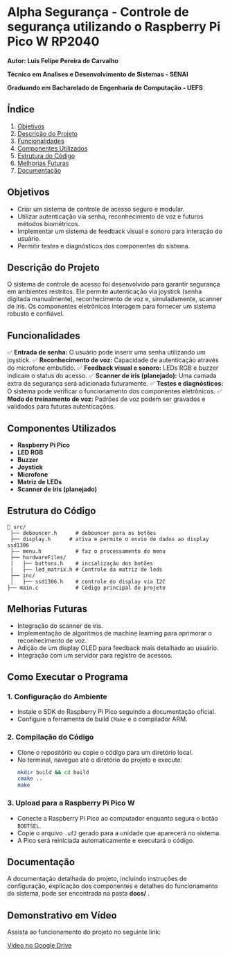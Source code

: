 # Alpha Segurança - Controle de segurança utilizando o Raspberry Pi Pico W RP2040

**Autor: Luis Felipe Pereira de Carvalho**

**Técnico em Analises e Desenvolvimento de Sistemas - SENAI**

**Graduando em Bacharelado de Engenharia de Computação - UEFS**

## Índice

1. [Objetivos](#objetivos)
2. [Descrição do Projeto](#descricao-do-projeto)
3. [Funcionalidades](#funcionalidades)
4. [Componentes Utilizados](#componentes-utilizados)
5. [Estrutura do Código](#estrutura-do-codigo)
6. [Melhorias Futuras](#melhorias-futuras)
7. [Documentação](#documentacao)

## Objetivos

* Criar um sistema de controle de acesso seguro e modular.
* Utilizar autenticação via senha, reconhecimento de voz e futuros métodos biométricos.
* Implementar um sistema de feedback visual e sonoro para interação do usuário.
* Permitir testes e diagnósticos dos componentes do sistema.

## Descrição do Projeto

O sistema de controle de acesso foi desenvolvido para garantir segurança em ambientes restritos. Ele permite autenticação via joystick (senha digitada manualmente), reconhecimento de voz e, simuladamente, scanner de íris. Os componentes eletrônicos interagem para fornecer um sistema robusto e confiável.

## Funcionalidades

✅ **Entrada de senha:** O usuário pode inserir uma senha utilizando um joystick.
✅ **Reconhecimento de voz:** Capacidade de autenticação através do microfone embutido.
✅ **Feedback visual e sonoro:** LEDs RGB e buzzer indicam o status do acesso.
✅ **Scanner de íris (planejado):** Uma camada extra de segurança será adicionada futuramente.
✅ **Testes e diagnósticos:** O sistema pode verificar o funcionamento dos componentes eletrônicos.
✅ **Modo de treinamento de voz:** Padrões de voz podem ser gravados e validados para futuras autenticações.

## Componentes Utilizados

* **Raspberry Pi Pico**
* **LED RGB**
* **Buzzer**
* **Joystick**
* **Microfone**
* **Matriz de LEDs**
* **Scanner de íris (planejado)**

## Estrutura do Código

```
📂 src/
 ├── debouncer.h      # debouncer para os botões
 ├── display.h      # ativa e permite o envio de dados ao display ssd1306
 ├── menu.h           # faz o processamento do menu
 ├── hardwareFiles/
 |   ├── buttons.h    # incialização dos botões
 |   ├── led_matrix.h # Controle da matriz de leds
 ├── inc/
 │   ├── ssd1306.h    # controle do display via I2C
├── main.c            # Código principal do projeto
```

## Melhorias Futuras

* Integração do scanner de íris.
* Implementação de algoritmos de machine learning para aprimorar o reconhecimento de voz.
* Adição de um display OLED para feedback mais detalhado ao usuário.
* Integração com um servidor para registro de acessos.

## Como Executar o Programa

### 1. Configuração do Ambiente

* Instale o SDK do Raspberry Pi Pico seguindo a documentação oficial.
* Configure a ferramenta de build `CMake` e o compilador ARM.

### 2. Compilação do Código

* Clone o repositório ou copie o código para um diretório local.
* No terminal, navegue até o diretório do projeto e execute:
  ```sh
  mkdir build && cd build
  cmake ..
  make
  ```

### 3. Upload para a Raspberry Pi Pico W

* Conecte a Raspberry Pi Pico ao computador enquanto segura o botão `BOOTSEL`.
* Copie o arquivo `.uf2` gerado para a unidade que aparecerá no sistema.
* A Pico será reiniciada automaticamente e executará o código.

## Documentação

A documentação detalhada do projeto, incluindo instruções de configuração, explicação dos componentes e detalhes do funcionamento do sistema, pode ser encontrada na pasta  **docs/** .

## Demonstrativo em Vídeo

Assista ao funcionamento do projeto no seguinte link:

[Vídeo no Google Drive]()
